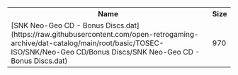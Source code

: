 <table>
<tr><th>Name</th><th>Size</th></tr>
<tr><td>
[SNK Neo-Geo CD - Bonus Discs.dat](https://raw.githubusercontent.com/open-retrogaming-archive/dat-catalog/main/root/basic/TOSEC-ISO/SNK/Neo-Geo CD/Bonus Discs/SNK Neo-Geo CD - Bonus Discs.dat)
</td><td>970</td></tr>
</table>
